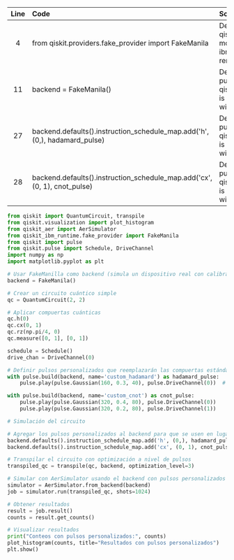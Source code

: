 | Line | Code | Scenario | Reference | Artifact | Refactoring |
| :--: | :--- | :------- | :-------: | :------- | :---------- |
| 4 | from qiskit.providers.fake_provider import FakeManila | Deprecation -> The qiskit.providers.fake_provider module is migrated to qiskit-ibm-runtime and will be removed in Qiskit 1.0 | qrn_notax_ddbb-aa6cda1f-af91-4940-8d4c-1897f9a56701 | qiskit.providers.fake_provider.FakeManila | from qiskit_ibm_runtime.fake_provider import FakeManila |
| 11 | backend = FakeManila() | Deprecation -> Running pulse jobs on backends from qiskit.providers.fake_provider is deprecated and all support will be removed in Qiskit 1.0 | qrn_notax_ddbb-548acfe8-db26-45b7-ab5c-c637c63ee4b0 | FakeManila |  |
| 27 | backend.defaults().instruction_schedule_map.add('h', (0,), hadamard_pulse) | Deprecation -> Running pulse jobs on backends from qiskit.providers.fake_provider is deprecated and all support will be removed in Qiskit 1.0 | qrn_notax_ddbb-548acfe8-db26-45b7-ab5c-c637c63ee4b0 | instruction_schedule_map |  |
| 28 | backend.defaults().instruction_schedule_map.add('cx', (0, 1), cnot_pulse) | Deprecation -> Running pulse jobs on backends from qiskit.providers.fake_provider is deprecated and all support will be removed in Qiskit 1.0 | qrn_notax_ddbb-548acfe8-db26-45b7-ab5c-c637c63ee4b0 | instruction_schedule_map |  |

```python
from qiskit import QuantumCircuit, transpile
from qiskit.visualization import plot_histogram
from qiskit_aer import AerSimulator
from qiskit_ibm_runtime.fake_provider import FakeManila
from qiskit import pulse
from qiskit.pulse import Schedule, DriveChannel
import numpy as np
import matplotlib.pyplot as plt

# Usar FakeManilla como backend (simula un dispositivo real con calibraciones)
backend = FakeManila()

# Crear un circuito cuántico simple
qc = QuantumCircuit(2, 2)

# Aplicar compuertas cuánticas
qc.h(0)
qc.cx(0, 1)
qc.rz(np.pi/4, 0)
qc.measure([0, 1], [0, 1])

schedule = Schedule()
drive_chan = DriveChannel(0)

# Definir pulsos personalizados que reemplazarán las compuertas estándar
with pulse.build(backend, name='custom_hadamard') as hadamard_pulse:
    pulse.play(pulse.Gaussian(160, 0.3, 40), pulse.DriveChannel(0))  # Amplitud diferente

with pulse.build(backend, name='custom_cnot') as cnot_pulse:
    pulse.play(pulse.Gaussian(320, 0.4, 80), pulse.DriveChannel(0))
    pulse.play(pulse.Gaussian(320, 0.2, 80), pulse.DriveChannel(1))

# Simulación del circuito

# Agregar los pulsos personalizados al backend para que se usen en lugar de los estándar
backend.defaults().instruction_schedule_map.add('h', (0,), hadamard_pulse)
backend.defaults().instruction_schedule_map.add('cx', (0, 1), cnot_pulse)

# Transpilar el circuito con optimización a nivel de pulsos
transpiled_qc = transpile(qc, backend, optimization_level=3)

# Simular con AerSimulator usando el backend con pulsos personalizados
simulator = AerSimulator.from_backend(backend)
job = simulator.run(transpiled_qc, shots=1024)

# Obtener resultados
result = job.result()
counts = result.get_counts()

# Visualizar resultados
print("Conteos con pulsos personalizados:", counts)
plot_histogram(counts, title="Resultados con pulsos personalizados")
plt.show()
```